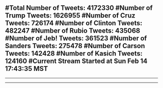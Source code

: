#Total Number of Tweets: 4172330 
#Number of Trump Tweets: 1626955
#Number of Cruz Tweets: 726174
#Number of Clinton Tweets: 482247
#Number of Rubio Tweets: 435068
#Number of Jeb! Tweets: 361523
#Number of Sanders Tweets: 275478
#Number of Carson Tweets: 142428
#Number of Kasich Tweets: 124160
#Current Stream Started at Sun Feb 14 17:43:35 MST
---
---
---
